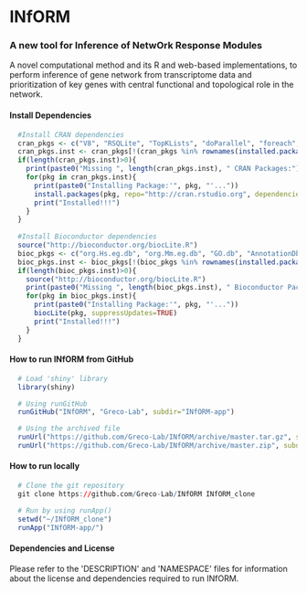 # INfORM
### A new tool for Inference of NetwOrk Response Modules

A novel computational method and its R and web-based implementations, to perform inference of gene network from transcriptome data and prioritization of key genes with central functional and topological role in the network.

#### Install Dependencies
```R
  #Install CRAN dependencies
  cran_pkgs <- c("V8", "RSQLite", "TopKLists", "doParallel", "foreach", "igraph", "plyr", "shiny", "shinyjs", "shinyBS", "shinydashboard", "colourpicker", "DT", "R.utils", "treemap", "visNetwork", "abind")
  cran_pkgs.inst <- cran_pkgs[!(cran_pkgs %in% rownames(installed.packages()))]
  if(length(cran_pkgs.inst)>0){
    print(paste0("Missing ", length(cran_pkgs.inst), " CRAN Packages:"))
    for(pkg in cran_pkgs.inst){
      print(paste0("Installing Package:'", pkg, "'..."))
      install.packages(pkg, repo="http://cran.rstudio.org", dependencies=TRUE)
      print("Installed!!!")
    }
  }
  
  #Install Bioconductor dependencies
  source("http://bioconductor.org/biocLite.R")
  bioc_pkgs <- c("org.Hs.eg.db", "org.Mm.eg.db", "GO.db", "AnnotationDbi", "GSEABase", "minet", "GOSemSim")
  bioc_pkgs.inst <- bioc_pkgs[!(bioc_pkgs %in% rownames(installed.packages()))]
  if(length(bioc_pkgs.inst)>0){
    source("http://bioconductor.org/biocLite.R")
    print(paste0("Missing ", length(bioc_pkgs.inst), " Bioconductor Packages:"))
    for(pkg in bioc_pkgs.inst){
      print(paste0("Installing Package:'", pkg, "'..."))
      biocLite(pkg, suppressUpdates=TRUE)
      print("Installed!!!")
    }
  }
```

#### How to run INfORM from GitHub
```R
  # Load 'shiny' library
  library(shiny)

  # Using runGitHub
  runGitHub("INfORM", "Greco-Lab", subdir="INfORM-app")

  # Using the archived file
  runUrl("https://github.com/Greco-Lab/INfORM/archive/master.tar.gz", subdir="INfORM-app")
  runUrl("https://github.com/Greco-Lab/INfORM/archive/master.zip", subdir="INfORM-app")
```

#### How to run locally
```R
  # Clone the git repository
  git clone https://github.com/Greco-Lab/INfORM INfORM_clone

  # Run by using runApp()
  setwd("~/INfORM_clone")
  runApp("INfORM-app/")
```
#### Dependencies and License
Please refer to the 'DESCRIPTION' and 'NAMESPACE' files for information about the license and dependencies required to run INfORM.
